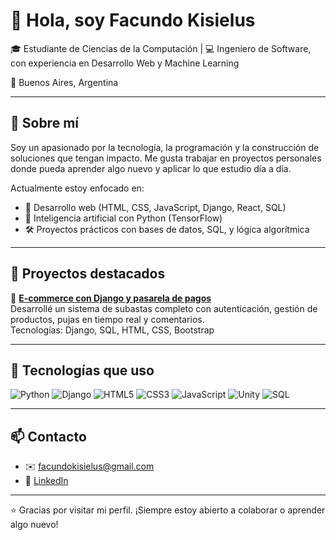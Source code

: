 # 👋 Hola, soy Facundo Kisielus

🎓 Estudiante de Ciencias de la Computación | 💻 Ingeniero de Software, con experiencia en Desarrollo Web y Machine Learning

📍 Buenos Aires, Argentina  

---

## 🚀 Sobre mí

Soy un apasionado por la tecnología, la programación y la construcción de soluciones que tengan impacto. Me gusta trabajar en proyectos personales donde pueda aprender algo nuevo y aplicar lo que estudio día a día.

Actualmente estoy enfocado en:

- 🔨 Desarrollo web (HTML, CSS, JavaScript, Django, React, SQL)
- 🤖 Inteligencia artificial con Python (TensorFlow)
- 🛠️ Proyectos prácticos con bases de datos, SQL, y lógica algorítmica

---

## 📂 Proyectos destacados

🔗 **[E-commerce con Django y pasarela de pagos](https://github.com/facuxrv/worldbuy-auction-platform)**  
Desarrollé un sistema de subastas completo con autenticación, gestión de productos, pujas en tiempo real y comentarios.  
Tecnologías: Django, SQL, HTML, CSS, Bootstrap

---

## 🧰 Tecnologías que uso

![Python](https://img.shields.io/badge/Python-3776AB?style=flat&logo=python&logoColor=white)
![Django](https://img.shields.io/badge/Django-092E20?style=flat&logo=django&logoColor=white)
![HTML5](https://img.shields.io/badge/HTML5-E34F26?style=flat&logo=html5&logoColor=white)
![CSS3](https://img.shields.io/badge/CSS3-1572B6?style=flat&logo=css3&logoColor=white)
![JavaScript](https://img.shields.io/badge/JavaScript-F7DF1E?style=flat&logo=javascript&logoColor=black)
![Unity](https://img.shields.io/badge/Unity-100000?style=flat&logo=unity&logoColor=white)
![SQL](https://img.shields.io/badge/SQL-4479A1?style=flat&logo=postgresql&logoColor=white)

---

## 📫 Contacto

- ✉️ facundokisielus@gmail.com  
- 💼 [LinkedIn](https://www.linkedin.com/in/facundo-kisielus-39819a228/)  

---

⭐ Gracias por visitar mi perfil. ¡Siempre estoy abierto a colaborar o aprender algo nuevo!
